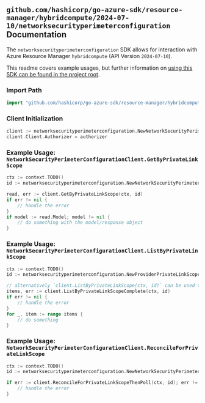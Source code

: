 
## `github.com/hashicorp/go-azure-sdk/resource-manager/hybridcompute/2024-07-10/networksecurityperimeterconfiguration` Documentation

The `networksecurityperimeterconfiguration` SDK allows for interaction with Azure Resource Manager `hybridcompute` (API Version `2024-07-10`).

This readme covers example usages, but further information on [using this SDK can be found in the project root](https://github.com/hashicorp/go-azure-sdk/tree/main/docs).

### Import Path

```go
import "github.com/hashicorp/go-azure-sdk/resource-manager/hybridcompute/2024-07-10/networksecurityperimeterconfiguration"
```


### Client Initialization

```go
client := networksecurityperimeterconfiguration.NewNetworkSecurityPerimeterConfigurationClientWithBaseURI("https://management.azure.com")
client.Client.Authorizer = authorizer
```


### Example Usage: `NetworkSecurityPerimeterConfigurationClient.GetByPrivateLinkScope`

```go
ctx := context.TODO()
id := networksecurityperimeterconfiguration.NewNetworkSecurityPerimeterConfigurationID("12345678-1234-9876-4563-123456789012", "example-resource-group", "scopeName", "perimeterName")

read, err := client.GetByPrivateLinkScope(ctx, id)
if err != nil {
	// handle the error
}
if model := read.Model; model != nil {
	// do something with the model/response object
}
```


### Example Usage: `NetworkSecurityPerimeterConfigurationClient.ListByPrivateLinkScope`

```go
ctx := context.TODO()
id := networksecurityperimeterconfiguration.NewProviderPrivateLinkScopeID("12345678-1234-9876-4563-123456789012", "example-resource-group", "scopeName")

// alternatively `client.ListByPrivateLinkScope(ctx, id)` can be used to do batched pagination
items, err := client.ListByPrivateLinkScopeComplete(ctx, id)
if err != nil {
	// handle the error
}
for _, item := range items {
	// do something
}
```


### Example Usage: `NetworkSecurityPerimeterConfigurationClient.ReconcileForPrivateLinkScope`

```go
ctx := context.TODO()
id := networksecurityperimeterconfiguration.NewNetworkSecurityPerimeterConfigurationID("12345678-1234-9876-4563-123456789012", "example-resource-group", "scopeName", "perimeterName")

if err := client.ReconcileForPrivateLinkScopeThenPoll(ctx, id); err != nil {
	// handle the error
}
```

